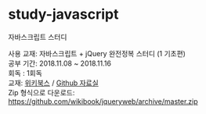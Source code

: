 # study-javascript
자바스크립트 스터디

사용 교재: 자바스크립트 + jQuery 완전정복 스터디 (1 기초편)
<br>
공부 기간: 2018.11.08 ~ 2018.11.16
<br>
회독 : 1회독
<br>
교재: [위키북스](http://wikibook.co.kr/) / [Github 자료실](https://github.com/wikibook/jqueryweb/archive/master.zip)
<br>
Zip 형식으로 다운로드: https://github.com/wikibook/jqueryweb/archive/master.zip
